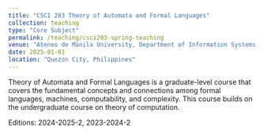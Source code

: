 ```yaml
---
title: "CSCI 203 Theory of Automata and Formal Languages"
collection: teaching
type: "Core Subject"
permalink: /teaching/csci203-spring-teaching
venue: "Ateneo de Manila University, Department of Information Systems and Computer Science"
date: 2025-01-01
location: "Quezon City, Philippines"
---
```


Theory of Automata and Formal Languages is a graduate-level course that covers the fundamental concepts and connections among formal languages, machines, computability, and complexity.  This course builds on the undergraduate course on theory of computation.

Editions: 2024-2025-2, 2023-2024-2
